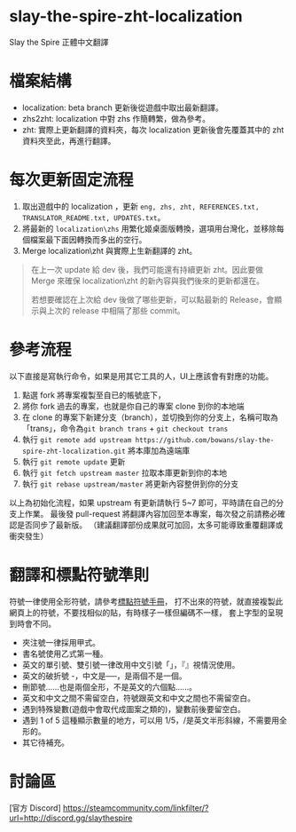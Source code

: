 # slay-the-spire-zht-localization
Slay the Spire 正體中文翻譯

# 檔案結構

* localization: beta branch 更新後從遊戲中取出最新翻譯。
* zhs2zht: localization 中對 zhs 作簡轉繁，做為參考。
* zht: 實際上更新翻譯的資料夾，每次 localization 更新後會先覆蓋其中的 zht 資料夾至此，再進行翻譯。

# 每次更新固定流程

1. 取出遊戲中的 localization ，更新 ```eng, zhs, zht, REFERENCES.txt, TRANSLATOR_README.txt, UPDATES.txt```。
2. 將最新的 ```localization\zhs``` 用繁化姬桌面版轉換，選項用台灣化，並移除每個檔案最下面因轉換而多出的空行。
3. Merge localization\zht 與實際上生新翻譯的 zht。
> 在上一次 update 給 dev 後，我們可能還有持續更新 zht。因此要做 Merge 來確保 localization\zht 的新內容與我們後來的更新都還在。
> 
> 若想要確認在上次給 dev 後做了哪些更新，可以點最新的 Release，會顯示與上次的 release 中相隔了那些 commit。

# 參考流程

以下直接是寫執行命令，如果是用其它工具的人，UI上應該會有對應的功能。

1. 點選 fork 將專案複製至自已的帳號底下，
2. 將你 fork 過去的專案，也就是你自己的專案 clone 到你的本地端
3. 在 clone 的專案下新建分支（branch），並切換到你的分支上，名稱可取為「trans」，命令為`git branch trans` + `git checkout trans`
4. 執行 `git remote add upstream https://github.com/bowans/slay-the-spire-zht-localization.git` 將本庫加為遠端庫
5. 執行 `git remote update` 更新
6. 執行 `git fetch upstream master` 拉取本庫更新到你的本地
7. 執行 `git rebase upstream/master` 將更新內容整併到你的分支

以上為初始化流程，如果 upstream 有更新請執行 5~7 即可，平時請在自己的分支上作業。
最後發 pull-request 將翻譯內容加回至本專案，每次發之前請務必確認是否同步了最新版。
（建議翻譯部份成果就可加回，太多可能導致重覆翻譯或衝突發生）

# 翻譯和標點符號準則

符號一律使用全形符號，請參考[標點符號手冊](http://language.moe.gov.tw/001/Upload/FILES/SITE_CONTENT/M0001/HAU/haushou.htm)，
打不出來的符號，就直接複製此網頁上的符號，不要找相似的貼，有時樣子一樣但編碼不一樣，
套上字型的呈現到時會不同。

* 夾注號一律採用甲式。
* 書名號使用乙式第一種。
* 英文的單引號、雙引號一律改用中文引號「」，『』視情況使用。
* 英文的破折號 -，中文是──，是兩個不是一個。
* 刪節號……也是兩個全形，不是英文的六個點......。
* 英文和中文之間不需留空白，符號跟英文和中文之間也不需留空白。
* 遇到特殊變數(遊戲中會取代成圖案之類的)，變數前後要留空白。
* 遇到 1 of 5 這種顯示數量的地方，可以用 1/5，/是英文半形斜線，不需要用全形的。
* 其它待補充。

# 討論區

[官方 Discord] https://steamcommunity.com/linkfilter/?url=http://discord.gg/slaythespire
